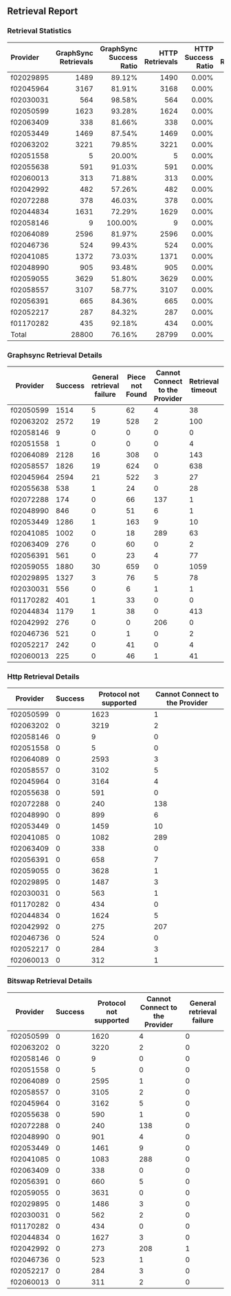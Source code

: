 ## Retrieval Report
### Retrieval Statistics
| Provider  | GraphSync Retrievals | GraphSync Success Ratio | HTTP Retrievals | HTTP Success Ratio | Bitswap Retrievals | Bitswap Success Ratio |
| :-------- | -------------------: | ----------------------: | --------------: | -----------------: | -----------------: | --------------------: |
| f02029895 |                 1489 |                  89.12% |            1490 |              0.00% |               1489 |                 0.00% |
| f02045964 |                 3167 |                  81.91% |            3168 |              0.00% |               3167 |                 0.00% |
| f02030031 |                  564 |                  98.58% |             564 |              0.00% |                564 |                 0.00% |
| f02050599 |                 1623 |                  93.28% |            1624 |              0.00% |               1624 |                 0.00% |
| f02063409 |                  338 |                  81.66% |             338 |              0.00% |                338 |                 0.00% |
| f02053449 |                 1469 |                  87.54% |            1469 |              0.00% |               1470 |                 0.00% |
| f02063202 |                 3221 |                  79.85% |            3221 |              0.00% |               3222 |                 0.00% |
| f02051558 |                    5 |                  20.00% |               5 |              0.00% |                  5 |                 0.00% |
| f02055638 |                  591 |                  91.03% |             591 |              0.00% |                591 |                 0.00% |
| f02060013 |                  313 |                  71.88% |             313 |              0.00% |                313 |                 0.00% |
| f02042992 |                  482 |                  57.26% |             482 |              0.00% |                482 |                 0.00% |
| f02072288 |                  378 |                  46.03% |             378 |              0.00% |                378 |                 0.00% |
| f02044834 |                 1631 |                  72.29% |            1629 |              0.00% |               1630 |                 0.00% |
| f02058146 |                    9 |                 100.00% |               9 |              0.00% |                  9 |                 0.00% |
| f02064089 |                 2596 |                  81.97% |            2596 |              0.00% |               2596 |                 0.00% |
| f02046736 |                  524 |                  99.43% |             524 |              0.00% |                524 |                 0.00% |
| f02041085 |                 1372 |                  73.03% |            1371 |              0.00% |               1371 |                 0.00% |
| f02048990 |                  905 |                  93.48% |             905 |              0.00% |                905 |                 0.00% |
| f02059055 |                 3629 |                  51.80% |            3629 |              0.00% |               3631 |                 0.00% |
| f02058557 |                 3107 |                  58.77% |            3107 |              0.00% |               3107 |                 0.00% |
| f02056391 |                  665 |                  84.36% |             665 |              0.00% |                665 |                 0.00% |
| f02052217 |                  287 |                  84.32% |             287 |              0.00% |                287 |                 0.00% |
| f01170282 |                  435 |                  92.18% |             434 |              0.00% |                434 |                 0.00% |
| Total     |                28800 |                  76.16% |           28799 |              0.00% |              28802 |                 0.00% |

### Graphsync Retrieval Details
| Provider  | Success | General retrieval failure | Piece not Found | Cannot Connect to the Provider | Retrieval timeout | Unconfirmed block transfer |
| --------- | ------- | ------------------------- | --------------- | ------------------------------ | ----------------- | -------------------------- |
| f02050599 | 1514    | 5                         | 62              | 4                              | 38                | 0                          |
| f02063202 | 2572    | 19                        | 528             | 2                              | 100               | 0                          |
| f02058146 | 9       | 0                         | 0               | 0                              | 0                 | 0                          |
| f02051558 | 1       | 0                         | 0               | 0                              | 4                 | 0                          |
| f02064089 | 2128    | 16                        | 308             | 0                              | 143               | 1                          |
| f02058557 | 1826    | 19                        | 624             | 0                              | 638               | 0                          |
| f02045964 | 2594    | 21                        | 522             | 3                              | 27                | 0                          |
| f02055638 | 538     | 1                         | 24              | 0                              | 28                | 0                          |
| f02072288 | 174     | 0                         | 66              | 137                            | 1                 | 0                          |
| f02048990 | 846     | 0                         | 51              | 6                              | 1                 | 1                          |
| f02053449 | 1286    | 1                         | 163             | 9                              | 10                | 0                          |
| f02041085 | 1002    | 0                         | 18              | 289                            | 63                | 0                          |
| f02063409 | 276     | 0                         | 60              | 0                              | 2                 | 0                          |
| f02056391 | 561     | 0                         | 23              | 4                              | 77                | 0                          |
| f02059055 | 1880    | 30                        | 659             | 0                              | 1059              | 1                          |
| f02029895 | 1327    | 3                         | 76              | 5                              | 78                | 0                          |
| f02030031 | 556     | 0                         | 6               | 1                              | 1                 | 0                          |
| f01170282 | 401     | 1                         | 33              | 0                              | 0                 | 0                          |
| f02044834 | 1179    | 1                         | 38              | 0                              | 413               | 0                          |
| f02042992 | 276     | 0                         | 0               | 206                            | 0                 | 0                          |
| f02046736 | 521     | 0                         | 1               | 0                              | 2                 | 0                          |
| f02052217 | 242     | 0                         | 41              | 0                              | 4                 | 0                          |
| f02060013 | 225     | 0                         | 46              | 1                              | 41                | 0                          |

### Http Retrieval Details
| Provider  | Success | Protocol not supported | Cannot Connect to the Provider |
| --------- | ------- | ---------------------- | ------------------------------ |
| f02050599 | 0       | 1623                   | 1                              |
| f02063202 | 0       | 3219                   | 2                              |
| f02058146 | 0       | 9                      | 0                              |
| f02051558 | 0       | 5                      | 0                              |
| f02064089 | 0       | 2593                   | 3                              |
| f02058557 | 0       | 3102                   | 5                              |
| f02045964 | 0       | 3164                   | 4                              |
| f02055638 | 0       | 591                    | 0                              |
| f02072288 | 0       | 240                    | 138                            |
| f02048990 | 0       | 899                    | 6                              |
| f02053449 | 0       | 1459                   | 10                             |
| f02041085 | 0       | 1082                   | 289                            |
| f02063409 | 0       | 338                    | 0                              |
| f02056391 | 0       | 658                    | 7                              |
| f02059055 | 0       | 3628                   | 1                              |
| f02029895 | 0       | 1487                   | 3                              |
| f02030031 | 0       | 563                    | 1                              |
| f01170282 | 0       | 434                    | 0                              |
| f02044834 | 0       | 1624                   | 5                              |
| f02042992 | 0       | 275                    | 207                            |
| f02046736 | 0       | 524                    | 0                              |
| f02052217 | 0       | 284                    | 3                              |
| f02060013 | 0       | 312                    | 1                              |

### Bitswap Retrieval Details
| Provider  | Success | Protocol not supported | Cannot Connect to the Provider | General retrieval failure |
| --------- | ------- | ---------------------- | ------------------------------ | ------------------------- |
| f02050599 | 0       | 1620                   | 4                              | 0                         |
| f02063202 | 0       | 3220                   | 2                              | 0                         |
| f02058146 | 0       | 9                      | 0                              | 0                         |
| f02051558 | 0       | 5                      | 0                              | 0                         |
| f02064089 | 0       | 2595                   | 1                              | 0                         |
| f02058557 | 0       | 3105                   | 2                              | 0                         |
| f02045964 | 0       | 3162                   | 5                              | 0                         |
| f02055638 | 0       | 590                    | 1                              | 0                         |
| f02072288 | 0       | 240                    | 138                            | 0                         |
| f02048990 | 0       | 901                    | 4                              | 0                         |
| f02053449 | 0       | 1461                   | 9                              | 0                         |
| f02041085 | 0       | 1083                   | 288                            | 0                         |
| f02063409 | 0       | 338                    | 0                              | 0                         |
| f02056391 | 0       | 660                    | 5                              | 0                         |
| f02059055 | 0       | 3631                   | 0                              | 0                         |
| f02029895 | 0       | 1486                   | 3                              | 0                         |
| f02030031 | 0       | 562                    | 2                              | 0                         |
| f01170282 | 0       | 434                    | 0                              | 0                         |
| f02044834 | 0       | 1627                   | 3                              | 0                         |
| f02042992 | 0       | 273                    | 208                            | 1                         |
| f02046736 | 0       | 523                    | 1                              | 0                         |
| f02052217 | 0       | 284                    | 3                              | 0                         |
| f02060013 | 0       | 311                    | 2                              | 0                         |
